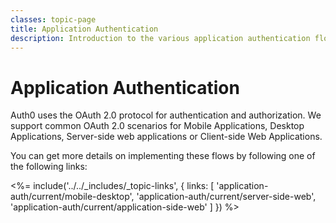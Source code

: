 ```yaml
---
classes: topic-page
title: Application Authentication
description: Introduction to the various application authentication flows.
---
```


# Application Authentication

Auth0 uses the OAuth 2.0 protocol for authentication and authorization. We support common OAuth 2.0 scenarios for Mobile Applications, Desktop Applications, Server-side web applications or Client-side Web Applications.

You can get more details on implementing these flows by following one of the following links:

<%= include('../../_includes/_topic-links', { links: [
  'application-auth/current/mobile-desktop',
  'application-auth/current/server-side-web',
  'application-auth/current/application-side-web'
] }) %>
